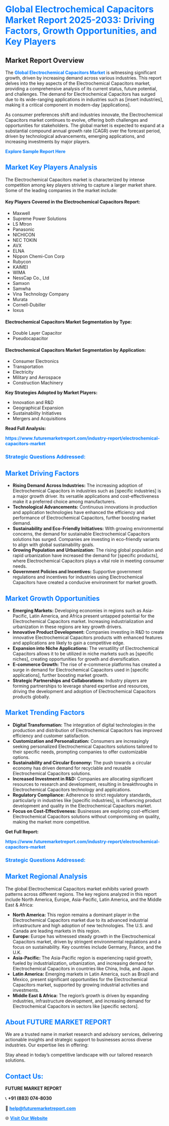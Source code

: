 <h1 style="color: #007BFF;">Global Electrochemical Capacitors Market Report 2025-2033: Driving Factors, Growth Opportunities, and Key Players</h1>

<section id="overview">
<h2>Market Report Overview</h2>
<p>The <a href="https://www.futuremarketreport.com/industry-report/electrochemical-capacitors-market" style="color: #007BFF; text-decoration: none;"><strong>Global Electrochemical Capacitors Market</strong></a> is witnessing significant growth, driven by increasing demand across various industries. This report delves into the key aspects of the Electrochemical Capacitors market, providing a comprehensive analysis of its current status, future potential, and challenges. The demand for Electrochemical Capacitors has surged due to its wide-ranging applications in industries such as [insert industries], making it a critical component in modern-day [applications].</p>
<p>As consumer preferences shift and industries innovate, the Electrochemical Capacitors market continues to evolve, offering both challenges and opportunities for stakeholders. The global market is expected to expand at a substantial compound annual growth rate (CAGR) over the forecast period, driven by technological advancements, emerging applications, and increasing investments by major players.</p>
</section>

<section id="overview">
<p><a href="https://www.futuremarketreport.com/request-sample/reportId=75895" style="color: #007BFF; text-decoration: none;"><strong>Explore Sample Report Here</strong></a></p>
</section>

<section id="key-players">
<h2 style="color: #007BFF;">Market Key Players Analysis</h2>
<p>The Electrochemical Capacitors market is characterized by intense competition among key players striving to capture a larger market share. Some of the leading companies in the market include:</p>
<h4>Key Players Covered in the Electrochemical Capacitors Report:</h4>
<ul><li>Maxwell</li><li>Supreme Power Solutions</li><li>LS Mtron</li><li>Panasonic</li><li>NICHICON</li><li>NEC TOKIN</li><li>AVX</li><li>ELNA</li><li>Nippon Chemi-Con Corp</li><li>Rubycon</li><li>KAIMEI</li><li>WIMA</li><li>NessCap Co., Ltd</li><li>Samxon</li><li>Samwha</li><li>Vina Technology Company</li><li>Murata</li><li>Cornell-Dubiller</li><li>Ioxus</li></ul>
<h4>Electrochemical Capacitors Market Segmentation by Type:</h4>
<ul><li>Double Layer Capacitor</li><li>Pseudocapacitor</li></ul>

<h4>Electrochemical Capacitors Market Segmentation by Application:</h4>
<ul><li>Consumer Electronics</li><li>Transportation</li><li>Electricity</li><li>Military and Aerospace</li><li>Construction Machinery</li></ul>
<p><strong>Key Strategies Adopted by Market Players:</strong></p>
<ul>
<li>Innovation and R&D</li>
<li>Geographical Expansion</li>
<li>Sustainability Initiatives</li>
<li>Mergers and Acquisitions</li>
</ul>
</section>

<section>
<p><strong>Read Full Analysis: </strong></p><a href="https://www.futuremarketreport.com/industry-report/electrochemical-capacitors-market" style="color: #007BFF; text-decoration: none;"><strong>https://www.futuremarketreport.com/industry-report/electrochemical-capacitors-market</strong></a>
<h3 style="color: #007BFF;">Strategic Questions Addressed:</h3>
</section>

<section id="driving-factors">
<h2 style="color: #007BFF;">Market Driving Factors</h2>
<ul>
<li><strong>Rising Demand Across Industries:</strong> The increasing adoption of Electrochemical Capacitors in industries such as [specific industries] is a major growth driver. Its versatile applications and cost-effectiveness make it a preferred choice among manufacturers.</li>
<li><strong>Technological Advancements:</strong> Continuous innovations in production and application technologies have enhanced the efficiency and performance of Electrochemical Capacitors, further boosting market demand.</li>
<li><strong>Sustainability and Eco-Friendly Initiatives:</strong> With growing environmental concerns, the demand for sustainable Electrochemical Capacitors solutions has surged. Companies are investing in eco-friendly variants to align with global sustainability goals.</li>
<li><strong>Growing Population and Urbanization:</strong> The rising global population and rapid urbanization have increased the demand for [specific products], where Electrochemical Capacitors plays a vital role in meeting consumer needs.</li>
<li><strong>Government Policies and Incentives:</strong> Supportive government regulations and incentives for industries using Electrochemical Capacitors have created a conducive environment for market growth.</li>
</ul>
</section>

<section id="growth-opportunities">
<h2 style="color: #007BFF;">Market Growth Opportunities</h2>
<ul>
<li><strong>Emerging Markets:</strong> Developing economies in regions such as Asia-Pacific, Latin America, and Africa present untapped potential for the Electrochemical Capacitors market. Increasing industrialization and urbanization in these regions are key growth drivers.</li>
<li><strong>Innovative Product Development:</strong> Companies investing in R&D to create innovative Electrochemical Capacitors products with enhanced features and applications are likely to gain a competitive edge.</li>
<li><strong>Expansion into Niche Applications:</strong> The versatility of Electrochemical Capacitors allows it to be utilized in niche markets such as [specific niches], creating opportunities for growth and diversification.</li>
<li><strong>E-commerce Growth:</strong> The rise of e-commerce platforms has created a surge in demand for Electrochemical Capacitors used in [specific applications], further boosting market growth.</li>
<li><strong>Strategic Partnerships and Collaborations:</strong> Industry players are forming partnerships to leverage shared expertise and resources, driving the development and adoption of Electrochemical Capacitors products globally.</li>
</ul>
</section>

<section id="trending-factors">
<h2 style="color: #007BFF;">Market Trending Factors</h2>
<ul>
<li><strong>Digital Transformation:</strong> The integration of digital technologies in the production and distribution of Electrochemical Capacitors has improved efficiency and customer satisfaction.</li>
<li><strong>Customization and Personalization:</strong> Consumers are increasingly seeking personalized Electrochemical Capacitors solutions tailored to their specific needs, prompting companies to offer customizable options.</li>
<li><strong>Sustainability and Circular Economy:</strong> The push towards a circular economy has driven demand for recyclable and reusable Electrochemical Capacitors solutions.</li>
<li><strong>Increased Investment in R&D:</strong> Companies are allocating significant resources to research and development, resulting in breakthroughs in Electrochemical Capacitors technology and applications.</li>
<li><strong>Regulatory Compliance:</strong> Adherence to strict regulatory standards, particularly in industries like [specific industries], is influencing product development and quality in the Electrochemical Capacitors market.</li>
<li><strong>Focus on Cost-Effectiveness:</strong> Businesses are exploring cost-efficient Electrochemical Capacitors solutions without compromising on quality, making the market more competitive.</li>
</ul>
</section>

<section>
<p><strong>Get Full Report: </strong></p><a href="https://www.futuremarketreport.com/industry-report/electrochemical-capacitors-market" style="color: #007BFF; text-decoration: none;"><strong>https://www.futuremarketreport.com/industry-report/electrochemical-capacitors-market</strong></a>
<h3 style="color: #007BFF;">Strategic Questions Addressed:</h3>
</section>


<section id="regional-analysis">
<h2 style="color: #007BFF;">Market Regional Analysis</h2>
<p>The global Electrochemical Capacitors market exhibits varied growth patterns across different regions. The key regions analyzed in this report include North America, Europe, Asia-Pacific, Latin America, and the Middle East & Africa:</p>
<ul>
<li><strong>North America:</strong> This region remains a dominant player in the Electrochemical Capacitors market due to its advanced industrial infrastructure and high adoption of new technologies. The U.S. and Canada are leading markets in this region.</li>
<li><strong>Europe:</strong> Europe has witnessed steady growth in the Electrochemical Capacitors market, driven by stringent environmental regulations and a focus on sustainability. Key countries include Germany, France, and the U.K.</li>
<li><strong>Asia-Pacific:</strong> The Asia-Pacific region is experiencing rapid growth, fueled by industrialization, urbanization, and increasing demand for Electrochemical Capacitors in countries like China, India, and Japan.</li>
<li><strong>Latin America:</strong> Emerging markets in Latin America, such as Brazil and Mexico, present significant opportunities for the Electrochemical Capacitors market, supported by growing industrial activities and investments.</li>
<li><strong>Middle East & Africa:</strong> The region’s growth is driven by expanding industries, infrastructure development, and increasing demand for Electrochemical Capacitors in sectors like [specific sectors].</li>
</ul>
</section>

<footer>
<h2 style="color: #007BFF;">About FUTURE MARKET REPORT</h2>
<p>We are a trusted name in market research and advisory services, delivering actionable insights and strategic support to businesses across diverse industries. Our expertise lies in offering:</p>

<p>Stay ahead in today’s competitive landscape with our tailored research solutions.</p>

<h2 style="color: #007BFF;">Contact Us:</h2>
<p><strong>FUTURE MARKET REPORT</strong></p>
<p>📞 <strong>+91 (883) 074-8030</strong></p>
<p>📧 <strong><a href="mailto:help@futuremarketreport.com" style="color: #007BFF;">help@futuremarketreport.com</a></strong></p>
<p>🌐 <strong><a href="https://www.futuremarketreport.com/" style="color: #007BFF;">Visit Our Website</a></strong></p>
</footer>